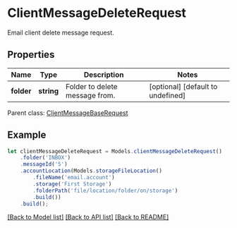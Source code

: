# ClientMessageDeleteRequest

Email client delete message request.             

## Properties
Name | Type | Description | Notes
---- | ---- | ----------- | -----
**folder** | **string** | Folder to delete message from.              | [optional] [default to undefined]

 Parent class: [ClientMessageBaseRequest](ClientMessageBaseRequest.md)


## Example
```typescript
let clientMessageDeleteRequest = Models.clientMessageDeleteRequest()
    .folder('INBOX')
    .messageId('5')
    .accountLocation(Models.storageFileLocation()
        .fileName('email.account')
        .storage('First Storage')
        .folderPath('file/location/folder/on/storage')
        .build())
    .build();
```


[[Back to Model list]](README.md#documentation-for-models) [[Back to API list]](README.md#documentation-for-api-endpoints) [[Back to README]](README.md)
